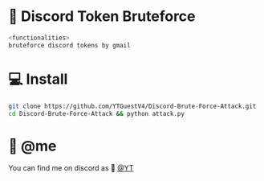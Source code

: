 # 🥷 Discord Token Bruteforce
```js 
<functionalities>
bruteforce discord tokens by gmail
```

# 💻 Install
```zsh
git clone https://github.com/YTGuestV4/Discord-Brute-Force-Attack.git
cd Discord-Brute-Force-Attack && python attack.py
```

# 🐼 @me

You can find me on discord as 🐤 <a href="https://discord.gg/YQNAcbgenG">@YT</a>
